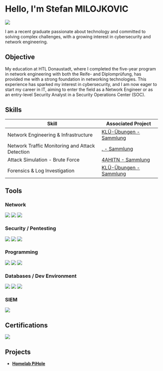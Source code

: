 # Hello, I'm Stefan MILOJKOVIC
<a href="https://www.linkedin.com/in/stefan-milojkovic-720646378"><img src="https://img.shields.io/badge/-LinkedIn-0072b1?&style=for-the-badge&logo=linkedin&logoColor=white" /></a>

I am a recent graduate passionate about technology and committed to solving complex challenges, with a growing interest in cybersecurity and network engineering.

## Objective

My education at HTL Donaustadt, where I completed the five-year program in network engineering with both the Reife- and Diplomprüfung, has provided me with a strong foundation in networking technologies. This experience has sparked my interest in cybersecurity, and I am now eager to start my career in IT, aiming to enter the field as a Network Engineer or as an entry-level Security Analyst in a Security Operations Center (SOC).

## Skills
| Skill | Associated Project |
|-----------------------------------------------|----------------------------|
| Network Engineering & Infrastructure | <a href="./KLÜ-Übungen/KLÜ-Übungen/KLÜ1/Lab2b AnalyseMitM.pcap">KLÜ-Übungen - Sammlung</a> |
| Network Traffic Monitoring and Attack Detection | <a href="./././Lab5 SIEM.pkt">. - Sammlung</a> |
| Attack Simulation - Brute Force | <a href="./4AHITN/4AHITN/ANGE/Angaben/Lab1 Sniffing.pdf">4AHITN - Sammlung</a> |
| Forensics & Log Investigation | <a href="./KLÜ-Übungen/KLÜ-Übungen/KLÜ1/Lab2b AnalyseMitM.pcap">KLÜ-Übungen - Sammlung</a> |

## Tools

### Network
<div>
  <img src="https://img.shields.io/badge/-Wireshark-1679A7?&style=for-the-badge&logo=Wireshark&logoColor=white" />
  <img src="https://img.shields.io/badge/-VMware-00ADEF?&style=for-the-badge&logo=VMware&logoColor=white" />
  <img src="https://img.shields.io/badge/-Nmap-EA4335?&style=for-the-badge&logo=nmap&logoColor=white" />
</div>

### Security / Pentesting
<div>
  <img src="https://img.shields.io/badge/-Hydra-000000?&style=for-the-badge&logo=hydra&logoColor=white" />
  <img src="https://img.shields.io/badge/-Scapy-008080?&style=for-the-badge&logo=python&logoColor=white" />
  <img src="https://img.shields.io/badge/-mitmproxy-FF6600?&style=for-the-badge&logo=mitmproxy&logoColor=white" />
</div>

### Programming
<div>
  <img src="https://img.shields.io/badge/-JavaScript-F7DF1E?&style=for-the-badge&logo=javascript&logoColor=black" />
  <img src="https://img.shields.io/badge/-HTML-E34F26?&style=for-the-badge&logo=html5&logoColor=white" />
  <img src="https://img.shields.io/badge/-SCSS-CC6699?&style=for-the-badge&logo=sass&logoColor=white" />
</div>

### Databases / Dev Environment
<div>
  <img src="https://img.shields.io/badge/-MariaDB-003545?&style=for-the-badge&logo=MariaDB&logoColor=white" />
  <img src="https://img.shields.io/badge/-MySQL-4479A1?&style=for-the-badge&logo=mysql&logoColor=white" />
  <img src="https://img.shields.io/badge/-XAMPP-F8D800?&style=for-the-badge&logo=XAMPP&logoColor=black" />
</div>

### SIEM
<div>
  <img src="https://img.shields.io/badge/-Elastic-005571?&style=for-the-badge&logo=Elastic&logoColor=white" />
</div>

## Certifications
<div>
<img src="https://img.shields.io/badge/-CCNAv7-0078D7?&style=for-the-badge&logo=Cisco&logoColor=white" />
</div>

## Projects
- [**Homelab PiHole** ](https://github.com/Layer7Greed/Homelab-PiHole)
